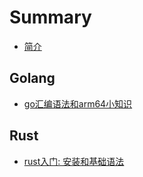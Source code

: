 # Summary
* [简介](README.md)

## Golang
* [go汇编语法和arm64小知识](notes/golang_汇编_arm64.md)

## Rust
* [rust入门: 安装和基础语法](notes/rust_入门1.md)
